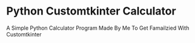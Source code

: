 # Python Customtkinter Calculator
 A Simple Python Calculator Program Made By Me To Get Famailzied With Customtkinter

